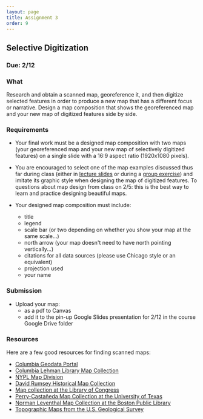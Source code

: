 ```yaml
---
layout: page
title: Assignment 3
order: 9 
---
```


## Selective Digitization

### Due: 2/12

### What

Research and obtain a scanned map, georeference it, and then digitize selected features in order to produce a new map that has a different focus or narrative. Design a map composition that shows the georeferenced map and your new map of digitized features side by side. 

### Requirements 

- Your final work must be a designed map composition with two maps (your georeferenced map and your new map of selectively digitized features) on a single slide with a 16:9 aspect ratio (1920x1080 pixels).
- You are encouraged to select one of the map examples discussed thus far during class (either in [lecture slides](https://drive.google.com/open?id=1tQHHcbWB65EVjiqt-9ajyd5sVMHPuzls&authuser=db2672%40columbia.edu&usp=drive_fs) or during a [group exercise](https://drive.google.com/open?id=1f39yOn8mfryxkJdiHvaqJ3zQGA8elu47&authuser=db2672%40columbia.edu&usp=drive_fs)) and imitate its graphic style when designing the map of digitized features. To questions about map design from class on 2/5: this is the best way to learn and practice designing beautiful maps.

- Your designed map composition must include:
  - title
  - legend
  - scale bar (or two depending on whether you show your map at the same scale...)
  - north arrow (your map doesn't need to have north pointing vertically...)
  - citations for all data sources (please use Chicago style or an equivalent) 
  - projection used
  - your name  

### Submission

- Upload your map:
  - as a pdf to Canvas
  - add it to the pin-up Google Slides presentation for 2/12 in the course Google Drive folder


### Resources

Here are a few good resources for finding scanned maps: 


- [Columbia Geodata Portal](https://geodata.library.columbia.edu)
- [Columbia Lehman Library Map Collection](https://library.columbia.edu/libraries/maps.html)
- [NYPL Map Division](https://www.nypl.org/about/divisions/map-division)
- [David Rumsey Historical Map Collection](https://www.davidrumsey.com)
- [Map collection at the Library of Congress](http://memory.loc.gov/ammem/gmdhtml/gmdhome.html)
- [Perry-Castañeda Map Collection at the University of Texas](http://www.lib.utexas.edu/maps/)
- [Norman Leventhal Map Collection at the Boston Public Library](http://maps.bpl.org/)
- [Topographic Maps from the U.S. Geological Survey](http://store.usgs.gov/b2c_usgs/usgs/maplocator/%28xcm=r3standardpitrex_prd&layout=6_1_61_48&uiarea=2&ctype=areaDetails&carea=%24ROOT%29/.do)